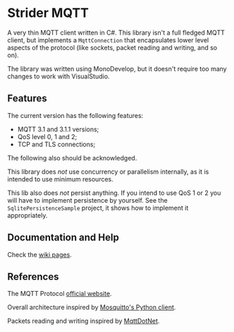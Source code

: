 Strider MQTT
============

A very thin MQTT client written in C#. This library isn't a full fledged MQTT
client, but implements a `MqttConnection` that encapsulates lower level aspects
of the protocol (like sockets, packet reading and writing, and so on).

The library was written using MonoDevelop, but it doesn't require too many
changes to work with VisualStudio.

Features
--------

The current version has the following features:

* MQTT 3.1 and 3.1.1 versions;
* QoS level 0, 1 and 2;
* TCP and TLS connections;

The following also should be acknowledged.

This library does *not* use concurrency or parallelism internally, as it is
intended to use minimum resources.

This lib also does *not* persist anything. If you intend to use QoS 1 or 2
you will have to implement persistence by yourself. See the
`SqlitePersistenceSample` project, it shows how to implement it appropriately.

Documentation and Help
----------------------

Check the [wiki pages](https://github.com/ericvoid/StriderMqtt/wiki).

References
----------

The MQTT Protocol [official website](http://mqtt.org).

Overall architecture inspired by [Mosquitto's Python client](http://mosquitto.org/documentation/python/).

Packets reading and writing inspired by
[MqttDotNet](https://github.com/stevenlovegrove/MqttDotNet).
